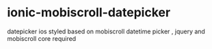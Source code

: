 # ionic-mobiscroll-datepicker
datepicker ios styled based on mobiscroll datetime picker , jquery and mobiscroll core required 
